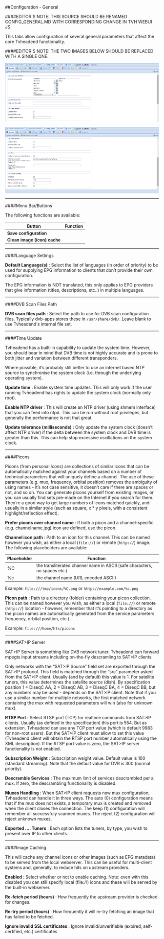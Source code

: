 ##Configuration - General

####EDITOR'S NOTE: THIS SOURCE SHOULD BE RENAMED CONFIG_GENERAL.MD WITH CORRESPONDING CHANGE IN TVH WEBUI JS.

This tabs allow configuration of several general parameters that affect
the core Tvheadend functionality.

####EDITOR'S NOTE: THE TWO IMAGES BELOW SHOULD BE REPLACED WITH A SINGLE ONE.

!['General' Tab Screenshot 1](docresources/configgeneraltab1.png)

!['General' Tab Screenshot 2](docresources/configgeneraltab2.png)

---

####Menu Bar/Buttons

The following functions are available:

Button                       | Function
-----------------------------|---------
**Save configuration**       |
**Clean image (icon) cache** |

---

####Language Settings

**Default Language(s)**
: Select the list of languages (in order of priority) to be used for
  supplying EPG information to clients that don’t provide their own
  configuration.
    
The EPG information is NOT translated, this only applies to EPG
providers that give information (titles, descriptions, etc..) in
multiple languages.

---

####DVB Scan Files Path

**DVB scan files path**
: Select the path to use for DVB scan configuration files. Typically
  dvb-apps stores these in `/usr/share/dvb/`. Leave blank to use Tvheadend's
  internal file set.

---

####Time Update
    
Tvheadend has a built-in capability to update the system time.
However, you should bear in mind that DVB time is not highly
accurate and is prone to both jitter and variation between different
transponders.
    
Where possible, it’s probably still better to use an internet based
NTP source to synchronise the system clock (i.e. through the
underlying operating system).

**Update time**
: Enable system time updates. This will only work if the user running
  Tvheadend has rights to update the system clock (normally only root).

**Enable NTP driver**
: This will create an NTP driver (using shmem interface) that you can
  feed into ntpd. This can be run without root privileges, but
  generally the performance is not that great.

**Update tolerance (milliseconds)**
: Only update the system clock (doesn’t affect NTP driver) if the
  delta between the system clock and DVB time is greater than this.
  This can help stop excessive oscillations on the system clock.

---

####Picons

Picons (from *p*ersonal *icons*) are collections of similar icons that
can be automatically matched against your channels based on a number
of technical parameters that will uniquely define a channel. The use
of these parameters (e.g. mux, frequency, orbital position) removes
the ambiguity of using names - it’s not case sensitive, it doesn’t
care if there are spaces or not, and so on. You can generate picons
yourself from existing images, or you can usually find sets pre-made
on the Internet if you search for them. They’re a good way to get
large numbers of icons matched quickly, and usually in a similar
style (such as square, x \* y pixels, with a consistent
highlight/reflection effect).

**Prefer picons over channel name**
: If both a picon and a channel-specific (e.g. channelname.jpg) icon
  are defined, use the picon.

**Channel icon path**
: Path to an icon for this channel. This can be named however you
  wish, as either a local (`file://`) or remote (`http://`) image. The following
  placeholders are available:
    
Placeholder | Function
----------- | --------
    %C      | the transliterated channel name in ASCII (safe characters, no spaces etc.)
    %c      | the channel name (URL encoded ASCII)

Example: `file:///tmp/icons/%C.png` or `http://example.com/%c.png`

**Picon path**
: Path to a directory (folder) containing your picon collection. This
  can be named however you wish, as either a local (`file://`) or remote
  (`http://`) location - however, remember that it’s pointing to a
  directory as the picon names are automatically generated from the
  service parameters frequency, orbital position, etc.).

Example: `file:///home/hts/picons`

---

####SAT>IP Server

SAT>IP Server is something like DVB network tuner. Tvheadend can
forward mpegts input streams including on-the-fly descramling to SAT\>IP
clients.

Only networks with the “SAT>IP Source” field set are exported through
the SAT>IP protocol. This field is matched through the “src” parameter
asked from the SAT>IP client. Usually (and by default) this value is 1.
For satellite tuners, this value determines the satellite source (dish).
By specification position 1 = DiseqC AA, 2 = DiseqC AB, 3 = DiseqC BA, 4
= DiseqC BB, but any numbers may be used - depends on the SAT\>IP
client. Note that if you use a similar number for multiple networks, the
first matched network containing the mux with requested parameters will
win (also for unknown mux).

**RTSP Port**
: Select RTSP port (TCP) for realtime commands from SAT\>IP clients.
  Usually (as defined in the specification) this port is 554. But as
  extension, Tvheadend can use any TCP port value (which is default 9983
  for non-root users). But the SAT>IP client must allow to set this value
  (Tvheadend client will obtain the RTSP port number automatically using
  the XML description). If the RTSP port value is zero, the SAT\>IP server
  functionality is not enabled.

**Subscription Weight**
: Subscription weight value. Default value is 100 (standard streaming).
  Note that the default value for DVR is 300 (normal priority).

**Descramble Services**
: The maximum limit of services descrambled per a mux. If zero, the
  descrambling functionality is disabled.

**Muxes Handling**
: When SAT\>IP client requests new mux configuration, Tvheadend can handle
  it in three ways. The auto (0) configuration means that if the mux does
  not exists, a temporary mux is created and removed when the client
  closes the connection. The keep (1) configuration will remember all
  successfuly scanned muxes. The reject (2) configuration will reject
  unknown muxes.

**Exported .... Tuners**
: Each option lists the tuners, by type, you wish to present over IP to other clients.

---

####Image Caching

This will cache any channel icons or other images (such as EPG metadata)
to be served from the local webserver. This can be useful for
multi-client systems and, generally, to reduce hits on upstream
providers.

**Enabled**
: Select whether or not to enable caching. Note: even with this disabled
  you can still specify local (file://) icons and these will be served by
  the built-in webserver.

**Re-fetch period (hours)**
: How frequently the upstream provider is checked for changes.

**Re-try period (hours)**
: How frequently it will re-try fetching an image that has failed to be
  fetched.

**Ignore invalid SSL certificates**
: Ignore invalid/unverifiable (expired, self-certified, etc.) certificates
